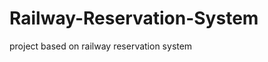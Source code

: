 # Railway-Reservation-System
project based on railway reservation system
<html>
    <head>
        <title>
            railway reservation
        </title>
        <style>
            h2{
                
                background-color: white;
                color: red;
                border: 2px solid green;
                padding: 10px 20px;
                text-align: center;
                text-decoration: none;
                display: inline-block;
                margin-left:40%;
                
    
            }
            h1.vivek{
                direction: rtl;
            }
            p.ll{
                color:white;
                direction:rtl;}
            p.oo{color: white;
                direction:rtl;}
                table,th,td{
                    border:2px solid bisque;
                    border-collapse:collapse ;
                 padding  :10px      
                }
                th{
                    text-align:left;
                    color:bisque;
                }
                td{
                    color:white
                }
            
        </style>
        <link rel="stylesheet" href="cssstyles.css">
    </head>
    <body>
        <h1 style="text-align:center"><mark>INDIAN RAILWAYS</mark></h1>
        <h2>Booking train tickects</h2>
        <form style="color:blue">
            <label>FROM</label><br><br>
            <input list="train"/>
        <datalist id="train">
            <option>Vijayawada</option>
            <option>Rajamundry</option>
            <option>Punjab</option>
            <option>Guntur</option>
            <option>Jalandhar</option>
            <option>Phagwara</option>
            <option>Jalandhar cantt</option>
            <option>New delhi</option>
            <option>Vishakaptnam</option>
            <option>Mumbai</option>
            <option>Hyderabad</option>
            <option>Uttar pradesh</option>
            <option>Rajasthan</option>
            <option>Gujarat</option>
            <option>Mandhya pradesh</option>
            <option>Bihar</option>
            <option>Odisha</option>
            <option>West bengal</option>
            <option>Tamilnadu</option>
            <option>Kerala</option>
            <option>Manipur</option>
            <option>Chhattisgard</option>
            <option>Goa</option>
            <option>Jammu</option>
            <option>Kashmir</option>
            <option>Ladakh</option>
            <option>Himachal pradesh</option>
            <option>Chandigarh</option>
            <option>Harayana</option>
            <option>Sikkam</option>
            <option>Assam</option>
            <option>Tripura</option>
            <option>Nagaland</option>
            <option>Mizoram</option>
            <option>Gangtok</option>
            <option>Itanagar</option>
            <option>Shillong</option>
            <option>Ranchi</option>
            <option>Aizawl</option>
            <option>Agratala</option>
            <option>Myanmar</option>
            <option>Patna</option>
            <option>Daman</option>
            <option></option>
        </datalist><br><br>
        <label>TO</label><br><br>
            <input list="too"/>
        <datalist id="too">
            <option>Vijayawada</option>
            <option>Rajamundry</option>
            <option>Punjab</option>
            <option>Guntur</option>
            <option>Jalandhar</option>
            <option>Phagwara</option>
            <option>Jalandhar cantt</option>
            <option>New delhi</option>
            <option>Vishakaptnam</option>
            <option>Mumbai</option>
            <option>Hyderabad</option>
            <option>Uttar pradesh</option>
            <option>Rajasthan</option>
            <option>Gujarat</option>
            <option>Mandhya pradesh</option>
            <option>Bihar</option>
            <option>Odisha</option>
            <option>West bengal</option>
            <option>Tamilnadu</option>
            <option>Kerala</option>
            <option>Manipur</option>
            <option>Chhattisgard</option>
            <option>Goa</option>
            <option>Jammu</option>
            <option>Kashmir</option>
            <option>Ladakh</option>
            <option>Himachal pradesh</option>
            <option>Chandigarh</option>
            <option>Harayana</option>
            <option>Sikkam</option>
            <option>Assam</option>
            <option>Tripura</option>
            <option>Nagaland</option>
            <option>Mizoram</option>
        </datalist><br><br>
        <label for="date">DATE</label><br><br>
        <input type="date" id="date">
        <hr>
        <label style="color:aqua">CLASS</label><br><br>
        <select>
            <option>All classes</option>
            <option>Ac first class</option>
            <option>Ac 2 tier</option>
            <option>Ac 3 tier</option>
            <option>Ac chair car</option>
            <option>Ac 3 economy</option>
            <option>Exec.chair car</option>
            <option>Sleeper</option>
            <option>First class</option>
            <option>Second sitting</option>
            <option>Vistadome non ac </option>
            <option>vistadome chair car</option>
            <option>vistadome ac</option>
        </select><br><br>
        <p style="color:aqua">QUATA</p>
        <select>
            <option>General</option>
            <option>Ladies</option>
            <option>Tatkal</option> 
            <option>Lower berth/sr.citizen</option>
            <option>Premium Tatkal</option>
            <option>Person with disablility</option>
        </select>
       <!---- <video autoplay muted>
            <source src="C: pain.mp4.mp4" type="video/mp4">
        </video>--->
        </form>
    <hr>
    <form style="color:goldenrod"><br>
    <input type="checkbox" id="checkbox">
    <label for="checkbox">FLEXIBLE WITH DATE</label><br>
    <input type="checkbox" id="krishna">
    <label for="krishna">PERSON WITH DISABILITY</label><br>
    <input type="checkbox" id="kalyan">
    <label for="pavan">TRAINS WITH AVALIABLE BERTH</label><br>
    <input type="checkbox" id="manikanta">
    <label for="manikanta">RAILWAY PASS CONCESSION</label><br>
    <input type="checkbox" id="king">
    <label for="king">STUDENT PASS CONCESSION</label>
    </form>
    <br>
    <HR>
    <!--<a href="text decoration.html" style="color:blanchedalmond;"target=_blank_>VEG.MEALS SECTION </a><br><br><br><br>
    <a href="non-veg.html" target="_blank" style="color:aqua">NON-VEG</a>
    <h1 class="vivek"><mark>CONTACTS</mark></h1>
    <p class="ll">sk.Rameez:8143914407</p>
    <P class="oo">steve joy:7025842396</P>
    <p class="22"> sai chandhu:9110740516</p>--->
    <i style="color:white"><h1><pre><ul>FOOD ITEMS></ul></pre></h1></i>
    <table>
        <tr>
            <th>S.NO</th>
            <th>ITEMS</th>
        </tr>
        <tr>
            <td>1</td>
            <td><a href="non-veg.html" target="_blank" style="color:aqua">NON-VEG SECTIONS</a></td>
        </tr>
        <tr>
            <td>2</td>
            <td><a href="veg.html" style="color:rgb(241, 11, 72);"target=_blank_>VEG.MEALS SECTIONS </a></td>
        </tr>
        <tr>
            <td>3</td>
            <td><a href="fruits.html" target="_blank" STYLE="color:greenyellow">FRUITS</a></td>
        </tr>
    </table><br><br><br>
    <dl>
    <dd style="color:aquamarine">NOTE:</dd>
    <dt>asdfghjkl</dt>
    </dl>

    <h1 class="vivek"><mark>CONTACTS</mark></h1>
    <p class="ll">sk.Rameez:8143914407</p>
    <P class="oo">steve joy:7025842396</P>
    <p class="22">sai chandhu:9110740516</p>
    <mark>NOTE:</mark>
    <h3 style="color:red"><u>Abbreviations Used in Railway Reservation</u></h3>
    <p style="color:white">In railway reservation, certain abbreviations are used to indicate the status of your booking. These include:</p>
     <p style="color:aquamarine"><mark>CNF (Confirmed):</mark>This means you have a confirmed reservation and a seat/berth has been allotted exclusively to you.
    </p> 
    <p style="color:aquamarine"><mark>RAC (Reservation against Cancellation): </mark>This means you have a berth, but you will be sharing it with another passenger. When passengers with confirmed reservation cancel their tickets, RAC tickets get the highest priority. If the status of your RAC ticket remains the same even after the chart preparation, you can board the train.</p>  
    <p style="color:aquamarine"><mark>GNWL (General Waitlist):</mark> This means you don’t have a confirmed berth/seat. You will be allotted a confirmed berth/seat based on cancellations. General Waitlist is the most common waitlist type and typically, passengers who board the train from the originating station or a station that is close to the originating station are included in this list. GNWL has the highest chances of confirmation.</p>
    <p style="color:aquamarine"><mark>CKWL/TQWL (Tatkal Waitlist):</mark> This means you have booked your tickets under the Tatkal quota and you don’t have a confirmed berth/seat. During the chart preparation, GNWL is given priority over CKWL. However, CKWL tickets get confirmed directly without going through the RAC phase.</p>
    <p style="color:aquamarine"><mark>RLWL (Remote Location Waitlist):</mark> Typically, passengers boarding from intermediate stations are included in this waitlist type. Chances of confirmation are less for RLWL as compared to GNWL.</p>
    <p style="color:aquamarine"><mark>PQWL (Pooled Quota Waitlist):</mark> This is a kind of Waitlist that is shared by many small railways stations en route. The entire run has only one PQWL which typically operates only from the station where the train originates. PQWL tickets are issued when you are boarding and de-boarding at two intermediate stations. The chances of confirmation are relatively less for PQWL tickets.
    </p>
    <p style="color:aquamarine"><mark>RSWL (Roadside Waitlist): </mark>This is a kind of waitlist typically issued to passengers who board the trains from the station of origin to a roadside station en route. The chances of confirmation are relatively less for RSWL tickets.
    </p>
    <p style="color:aquamarine"><mark>RLGN (Remote Location General Waiting List): </mark>This refers to the waitlisted tickets booked by passengers under the RLWL quota. In other words, once the booking is done, RLWL becomes RLGN.</p>
    <p style="color:aquamarine"><mark>RQWL (Request Waitlist):</mark> Tickets under this waitlist type are usually issued to passengers who travel from an intermediate station and to an intermediate station, and when their booking is not covered by any other waitlist quotas like GNWL, PQWL, etc.</p>
    <p style="color:aquamarine"><mark>REGRET:</mark> The upper limit allowed for reservation has been reached. You will not be allowed to book tickets even on the waitlist.
    </p>
    
</body>
</html>
